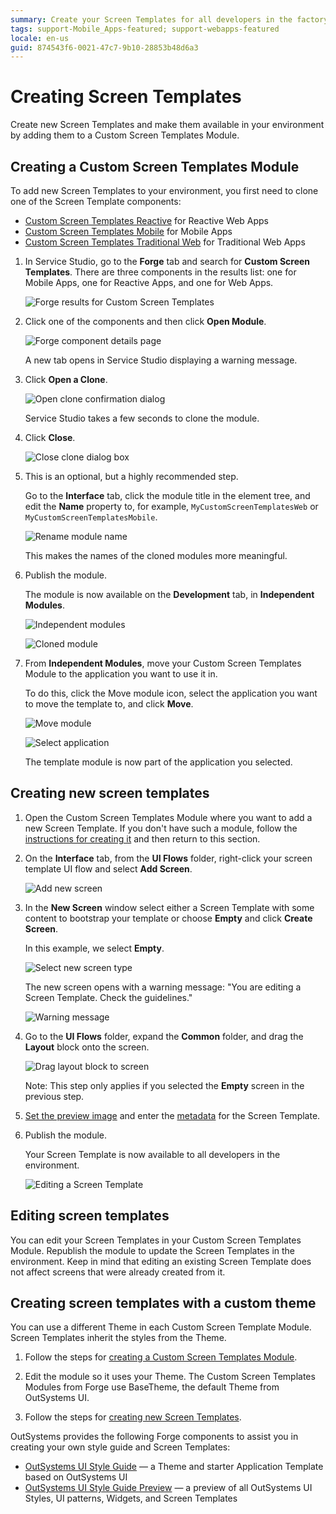 ```yaml
---
summary: Create your Screen Templates for all developers in the factory.
tags: support-Mobile_Apps-featured; support-webapps-featured
locale: en-us
guid: 874543f6-0021-47c7-9b10-28853b48d6a3
---
```


# Creating Screen Templates

Create new Screen Templates and make them available in your environment by adding them to a Custom Screen Templates Module.

## Creating a Custom Screen Templates Module

To add new Screen Templates to your environment, you first need to clone one of the Screen Template components: 

* [Custom Screen Templates Reactive](https://www.outsystems.com/forge/component-overview/7127/custom-screen-templates-reactive) for Reactive Web Apps
* [Custom Screen Templates Mobile](<https://www.outsystems.com/forge/component-overview/5060/custom-screen-templates-mobile>) for Mobile Apps
* [Custom Screen Templates Traditional Web](<https://www.outsystems.com/forge/component-overview/5089/custom-screen-templates-web>) for Traditional Web Apps

1. In Service Studio, go to the **Forge** tab and search for **Custom Screen Templates**. There are three components in the results list: one for Mobile Apps, one for Reactive Apps, and one for Web Apps.

    ![Forge results for Custom Screen Templates](images/forge-1-ss.png)
    
1. Click one of the components and then click **Open Module**. 
     
    ![Forge component details page](images/forge-2-ss.png)

    A new tab opens in Service Studio displaying a warning message.
     
1. Click **Open a Clone**.

    ![Open clone confirmation dialog](images/forge-3-ss.png)

    Service Studio takes a few seconds to clone the module.

1. Click **Close**.

    ![Close clone dialog box](images/forge-4-ss.png)

1. This is an optional, but a highly recommended step. 

    Go to the **Interface** tab, click the module title in the element tree, and edit the **Name** property to, for example, `MyCustomScreenTemplatesWeb` or `MyCustomScreenTemplatesMobile`. 
    
    ![Rename module name](images/forge-5-ss.png)
    
    This makes the names of the cloned modules more meaningful.

1. Publish the module. 

    The module is now available on the **Development** tab, in **Independent Modules**.

    ![Independent modules](images/forge-6-ss.png)

    ![Cloned module](images/forge-7-ss.png)

1. From **Independent Modules**, move your Custom Screen Templates Module to the application you want to use it in. 

    To do this, click the Move module icon, select the application you want to move the template to, and click **Move**.
    
    ![Move module](images/forge-8-ss.png)
        
    ![Select application](images/forge-9-ss.png)

    The template module is now part of the application you selected.


## Creating new screen templates

1. Open the Custom Screen Templates Module where you want to add a new Screen Template. If you don't have such a module, follow the [instructions for creating it](<#creating-custom-screen-templates-module>) and then return to this section.

1. On the **Interface** tab, from the **UI Flows** folder, right-click your screen template UI flow and select **Add Screen**.

    ![Add new screen](images/forge-10-ss.png)

1. In the **New Screen** window select either a Screen Template with some content to bootstrap your template or choose **Empty** and click **Create Screen**. 

    In this example, we select **Empty**.

    ![Select new screen type](images/forge-11-ss.png)

    The new screen opens with a warning message: "You are editing a Screen Template. Check the guidelines." 

    ![Warning message](images/forge-12-ss.png)

1. Go to the **UI Flows** folder, expand the **Common** folder, and drag the **Layout** block onto the screen.

    ![Drag layout block to screen](images/forge-13-ss.png)

    Note: This step only applies if you selected the **Empty** screen in the previous step.

1. [Set the preview image](<reference-metadata.md#preview-image>) and enter the [metadata](<reference-metadata.md>) for the Screen Template.

1. Publish the module.

    Your Screen Template is now available to all developers in the environment.

    ![Editing a Screen Template](images/forge-14-ss.png)

## Editing screen templates

You can edit your Screen Templates in your Custom Screen Templates Module. Republish the module to update the Screen Templates in the environment. Keep in mind that editing an existing Screen Template does not affect screens that were already created from it.

## Creating screen templates with a custom theme

You can use a different Theme in each Custom Screen Template Module. Screen Templates inherit the styles from the Theme.

1. Follow the steps for [creating a Custom Screen Templates Module](<#creating-custom-screen-templates-module>).

1. Edit the module so it uses your Theme. The Custom Screen Templates Modules from Forge use BaseTheme, the default Theme from OutSystems UI.

1. Follow the steps for [creating new Screen Templates](<#creating-new-screen-templates>).

OutSystems provides the following Forge components to assist you in creating your own style guide and Screen Templates:

* [OutSystems UI Style Guide](<https://www.outsystems.com/forge/Component_Overview.aspx?ProjectId=5119>) — a Theme and starter Application Template based on OutSystems UI
* [OutSystems UI Style Guide Preview](<https://www.outsystems.com/forge/Component_Overview.aspx?ProjectId=5120>) — a preview of all OutSystems UI Styles, UI patterns, Widgets, and Screen Templates
